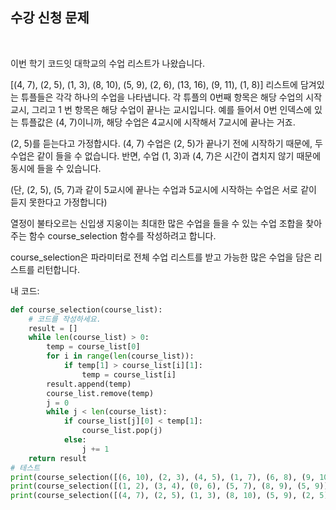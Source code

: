 ## 수강 신청 문제
<br>

이번 학기 코드잇 대학교의 수업 리스트가 나왔습니다.

[(4, 7), (2, 5), (1, 3), (8, 10), (5, 9), (2, 6), (13, 16), (9, 11), (1, 8)]
리스트에 담겨있는 튜플들은 각각 하나의 수업을 나타냅니다. 각 튜플의 0번째 항목은 해당 수업의 시작 교시, 그리고 1 번 항목은 해당 수업이 끝나는 교시입니다. 예를 들어서 0번 인덱스에 있는 튜플값은 (4, 7)이니까, 해당 수업은 4교시에 시작해서 7교시에 끝나는 거죠.

(2, 5)를 듣는다고 가정합시다. (4, 7) 수업은 (2, 5)가 끝나기 전에 시작하기 때문에, 두 수업은 같이 들을 수 없습니다. 반면, 수업 (1, 3)과 (4, 7)은 시간이 겹치지 않기 때문에 동시에 들을 수 있습니다.

(단, (2, 5), (5, 7)과 같이 5교시에 끝나는 수업과 5교시에 시작하는 수업은 서로 같이 듣지 못한다고 가정합니다)

열정이 불타오르는 신입생 지웅이는 최대한 많은 수업을 들을 수 있는 수업 조합을 찾아주는 함수 course_selection 함수를 작성하려고 합니다.

course_selection은 파라미터로 전체 수업 리스트를 받고 가능한 많은 수업을 담은 리스트를 리턴합니다.

내 코드:
```python
def course_selection(course_list):
    # 코드를 작성하세요.
    result = []
    while len(course_list) > 0:
        temp = course_list[0]
        for i in range(len(course_list)):
            if temp[1] > course_list[i][1]:
                temp = course_list[i]
        result.append(temp)
        course_list.remove(temp)
        j = 0
        while j < len(course_list):
            if course_list[j][0] < temp[1]:
                course_list.pop(j)
            else:
                j += 1
    return result
# 테스트
print(course_selection([(6, 10), (2, 3), (4, 5), (1, 7), (6, 8), (9, 10)]))
print(course_selection([(1, 2), (3, 4), (0, 6), (5, 7), (8, 9), (5, 9)]))
print(course_selection([(4, 7), (2, 5), (1, 3), (8, 10), (5, 9), (2, 5), (13, 16), (9, 11), (1, 8)]))
```

